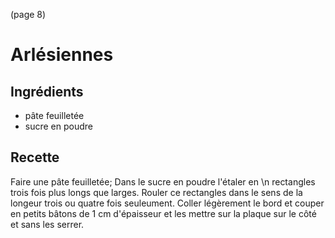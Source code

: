 (page 8)
#		Arlésiennes

## Ingrédients
* pâte feuilletée
* sucre en poudre

## Recette
Faire une pâte feuilletée; Dans le sucre en poudre l'étaler en \n
rectangles trois fois plus longs que larges. Rouler ce rectangles dans
le sens de la longeur trois ou quatre fois seuleument. Coller
légèrement le bord et couper en petits bâtons de 1 cm d'épaisseur et
les mettre sur la plaque sur le côté et sans les serrer.
